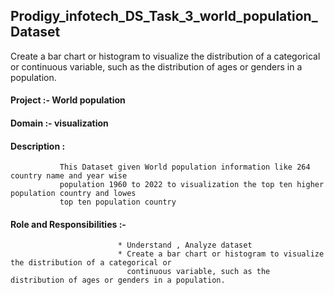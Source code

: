 ## Prodigy_infotech_DS_Task_3_world_population_Dataset
Create a bar chart or histogram to visualize the distribution of a categorical or continuous variable, such as the distribution of ages or genders in a population.

#### Project :- World population
#### Domain :- visualization
#### Description :
               This Dataset given World population information like 264 country name and year wise
               population 1960 to 2022 to visualization the top ten higher population country and lowes
               top ten population country 

#### Role and Responsibilities :-
                            * Understand , Analyze dataset
                            * Create a bar chart or histogram to visualize the distribution of a categorical or
                              continuous variable, such as the distribution of ages or genders in a population.

